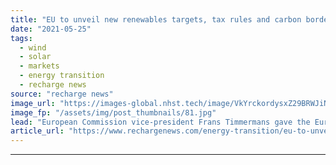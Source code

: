 ```yaml
---
title: "EU to unveil new renewables targets, tax rules and carbon border adjustment this summer"
date: "2021-05-25"
tags: 
  - wind
  - solar
  - markets
  - energy transition
  - recharge news
source: "recharge news"
image_url: "https://images-global.nhst.tech/image/VkYrckordysxZ29BRWJiNXVZdWJRc054aGlyNG5nVE1FL1BpZk1MQldsST0=/nhst/binary/af8c368a9c2339f4abd64e48008346fe"
image_fp: "/assets/img/post_thumbnails/81.jpg"
lead: "European Commission vice-president Frans Timmermans gave the Eurelectric Power Summit a sneak preview of the forthcoming Fit for 55 package"
article_url: "https://www.rechargenews.com/energy-transition/eu-to-unveil-new-renewables-targets-tax-rules-and-carbon-border-adjustment-this-summer/2-1-1015377"
---
```


---
